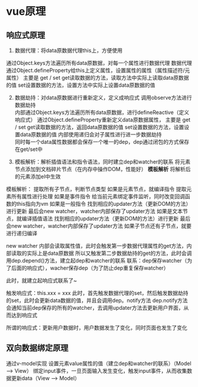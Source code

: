 # vue原理

## 响应式原理
1. 数据代理：将data原数据代理this上，方便使用

通过Object.keys方法遍历所有data原数据，对每一个属性进行数据代理
数据代理通过Object.defineProperty给this上定义属性，设置属性的属性（属性描述符/元属性）
  主要是 get / set
  get读取数据的方法，读取方法中实际上读取data原数据的值
  set设置数据的方法，设置方法中实际上设置data原数据的值

2. 数据劫持：对data原数据进行重新定义，定义成响应式
调用observe方法进行数据劫持  
  内部通过Object.keys方法遍历所有data原数据，进行defineReactive（定义响应式）
  通过Object.defineProperty重新定义data原数据属性，
    主要是 get / set
      get读取数据的方法，返回data原数据的值
      set设置数据的方法，设置设置data原数据的值
  内部使用递归会对子属性进行进一步数据劫持    
  同时每一个data属性数据都会保存一个唯一的dep，dep通过闭包的方式保存在get/set中

3. 模板解析：解析插值语法和指令语法，同时建立dep和watcher的联系
将元素节点添加到文档碎片节点（在内存中操作DOM，性能好）
**模板解析**
将解析后的元素添加el中生效

  模板解析：
    提取所有子节点，判断节点类型
      如果是元素节点，就编译指令
        提取元素所有属性进行处理
          如果是事件指令
            给当前元素绑定事件监听，同时改变回调函数的this指向为vm
          如果是一般指令
            找到相应的updater方法（更新DOM的方法）进行更新
            最后会new watcher，watcher内部保存了updater方法
      如果是文本节点，就编译插值语法
        找到相应的updater方法（更新DOM的方法）进行更新
        最后会new watcher，watcher内部保存了updater方法
    如果子节点还有子节点，就要进行递归编译  

  new watcher
    内部会读取属性值，此时会触发第一步数据代理属性的get方法，内部读取的实际上是data原数据
    所以又触发第二步数据劫持的get的方法，此时会调用dep.depend()方法，建立起dep和watcher的联系
      联系：dep保存watcher（为了后面的响应式），wacher保存dep（为了防止dep重复保存watcher）

此时，就建立起响应式联系了~

触发响应式：this.xxx = xxx
此时，首先触发数据代理的set，然后触发数据劫持的set，此时会更新data数据的值，并且会调用dep。notify方法
  dep.notify方法会通知当前dep保存的所有的watcher，去调用updater方法去更新用户界面，从而达到响应式

所谓的响应式：更新用户数据时，用户数据发生了变化，同时页面也发生了变化  

## 双向数据绑定原理
通过v-model实现
  设置元素value属性的值（建立dep和watcher的联系）（Model --> View）
  绑定input事件，一旦页面输入发生变化，触发input事件，从而收集数据更新data（View --> Model）
